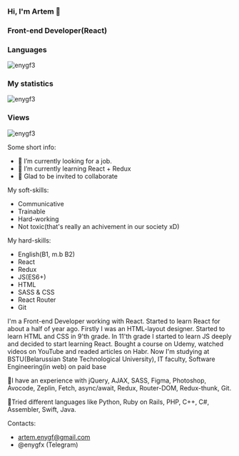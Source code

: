 ### Hi, I'm Artem 👋
### Front-end Developer(React)

 
### Languages 
<p align="left"><img src="https://github-readme-stats.vercel.app/api/top-langs/?username=enygf3&layout=compact&theme=tokyonight" alt="enygf3"/></p> 

### My statistics 
<p align="left"><img src="https://github-readme-stats.vercel.app/api?username=enygf3&show_icons=true&theme=tokyonight" alt="enygf3"/></p> 
<!--radical, merko, tokyonight--> 
 
### Views 
<p align="left"><img src="https://komarev.com/ghpvc/?username=enygf3" alt="enygf3"/></p> 
<!--radical, merko, tokyonight-->


Some short info:

- 🔭 I’m currently looking for a job. 
- 🌱 I’m currently learning React + Redux
- 💫 Glad to be invited to collaborate

My soft-skills:
- Communicative
- Trainable
- Hard-working
- Not toxic(that's really an achivement in our society xD)

My hard-skills:
- English(B1, m.b B2)
- React
- Redux
- JS(ES6+)
- HTML
- SASS & CSS
- React Router
- Git

I'm a Front-end Developer working with React. Started to learn React for about a half of year ago.
Firstly I was an HTML-layout designer. Started to learn HTML and CSS in 9'th grade.
In 11'th grade I started to learn JS deeply and decided to start learning React.
Bought a course on Udemy, watched videos on YouTube and readed articles on Habr.
Now I'm studying at BSTU(Belarussian State Technological University), IT faculty, Software Engineering(in web) on paid base

🔬I have an experience with jQuery, AJAX, SASS, Figma, Photoshop, Avocode, Zeplin, Fetch, async/await, Redux, Router-DOM, Redux-thunk, Git.

🤖Tried different languages like Python, Ruby on Rails, PHP, C++, C#, Assembler, Swift, Java.

Contacts:
- artem.enygf@gmail.com
- @enygfx (Telegram)
